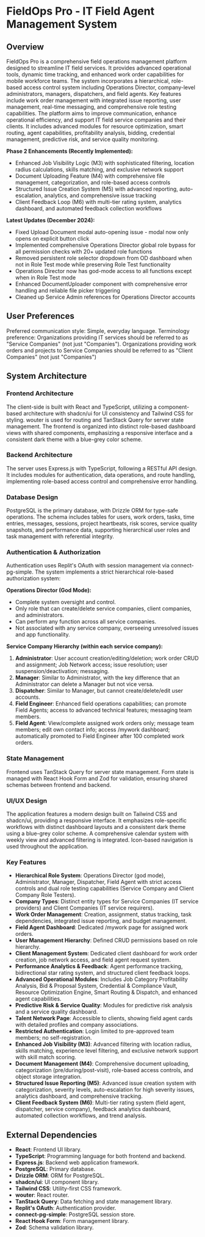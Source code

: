# FieldOps Pro - IT Field Agent Management System

## Overview
FieldOps Pro is a comprehensive field operations management platform designed to streamline IT field services. It provides advanced operational tools, dynamic time tracking, and enhanced work order capabilities for mobile workforce teams. The system incorporates a hierarchical, role-based access control system including Operations Director, company-level administrators, managers, dispatchers, and field agents. Key features include work order management with integrated issue reporting, user management, real-time messaging, and comprehensive role testing capabilities. The platform aims to improve communication, enhance operational efficiency, and support IT field service companies and their clients. It includes advanced modules for resource optimization, smart routing, agent capabilities, profitability analysis, bidding, credential management, predictive risk, and service quality monitoring.

**Phase 2 Enhancements (Recently Implemented):**
- Enhanced Job Visibility Logic (M3) with sophisticated filtering, location radius calculations, skills matching, and exclusive network support
- Document Uploading Feature (M4) with comprehensive file management, categorization, and role-based access controls
- Structured Issue Creation System (M5) with advanced reporting, auto-escalation, analytics, and comprehensive issue tracking
- Client Feedback Loop (M6) with multi-tier rating system, analytics dashboard, and automated feedback collection workflows

**Latest Updates (December 2024):**
- Fixed Upload Document modal auto-opening issue - modal now only opens on explicit button click
- Implemented comprehensive Operations Director global role bypass for all permission checks with 20+ updated role functions
- Removed persistent role selector dropdown from OD dashboard when not in Role Test mode while preserving Role Test functionality
- Operations Director now has god-mode access to all functions except when in Role Test mode
- Enhanced DocumentUploader component with comprehensive error handling and reliable file picker triggering
- Cleaned up Service Admin references for Operations Director accounts

## User Preferences
Preferred communication style: Simple, everyday language.
Terminology preference: Organizations providing IT services should be referred to as "Service Companies" (not just "Companies"). Organizations providing work orders and projects to Service Companies should be referred to as "Client Companies" (not just "Companies")

## System Architecture

### Frontend Architecture
The client-side is built with React and TypeScript, utilizing a component-based architecture with shadcn/ui for UI consistency and Tailwind CSS for styling. wouter is used for routing and TanStack Query for server state management. The frontend is organized into distinct role-based dashboard views with shared components, emphasizing a responsive interface and a consistent dark theme with a blue-grey color scheme.

### Backend Architecture
The server uses Express.js with TypeScript, following a RESTful API design. It includes modules for authentication, data operations, and route handling, implementing role-based access control and comprehensive error handling.

### Database Design
PostgreSQL is the primary database, with Drizzle ORM for type-safe operations. The schema includes tables for users, work orders, tasks, time entries, messages, sessions, project heartbeats, risk scores, service quality snapshots, and performance data, supporting hierarchical user roles and task management with referential integrity.

### Authentication & Authorization
Authentication uses Replit's OAuth with session management via connect-pg-simple. The system implements a strict hierarchical role-based authorization system:

**Operations Director (God Mode):**
- Complete system oversight and control.
- Only role that can create/delete service companies, client companies, and administrators.
- Can perform any function across all service companies.
- Not associated with any service company, overseeing unresolved issues and app functionality.

**Service Company Hierarchy (within each service company):**
1. **Administrator**: User account creation/editing/deletion; work order CRUD and assignment; Job Network access; issue resolution; user suspension/deactivation; messaging.
2. **Manager**: Similar to Administrator, with the key difference that an Administrator can delete a Manager but not vice versa.
3. **Dispatcher**: Similar to Manager, but cannot create/delete/edit user accounts.
4. **Field Engineer**: Enhanced field operations capabilities; can promote Field Agents; access to advanced technical features; messaging team members.
5. **Field Agent**: View/complete assigned work orders only; message team members; edit own contact info; access /mywork dashboard; automatically promoted to Field Engineer after 100 completed work orders.

### State Management
Frontend uses TanStack Query for server state management. Form state is managed with React Hook Form and Zod for validation, ensuring shared schemas between frontend and backend.

### UI/UX Design
The application features a modern design built on Tailwind CSS and shadcn/ui, providing a responsive interface. It emphasizes role-specific workflows with distinct dashboard layouts and a consistent dark theme using a blue-grey color scheme. A comprehensive calendar system with weekly view and advanced filtering is integrated. Icon-based navigation is used throughout the application.

### Key Features
- **Hierarchical Role System**: Operations Director (god mode), Administrator, Manager, Dispatcher, Field Agent with strict access controls and dual role testing capabilities (Service Company and Client Company Role Testers).
- **Company Types**: Distinct entity types for Service Companies (IT service providers) and Client Companies (IT service requirers).
- **Work Order Management**: Creation, assignment, status tracking, task dependencies, integrated issue reporting, and budget management.
- **Field Agent Dashboard**: Dedicated /mywork page for assigned work orders.
- **User Management Hierarchy**: Defined CRUD permissions based on role hierarchy.
- **Client Management System**: Dedicated client dashboard for work order creation, job network access, and field agent request system.
- **Performance Analytics & Feedback**: Agent performance tracking, bidirectional star rating system, and structured client feedback loops.
- **Advanced Operational Modules**: Includes Job Category Profitability Analysis, Bid & Proposal System, Credential & Compliance Vault, Resource Optimization Engine, Smart Routing & Dispatch, and enhanced agent capabilities.
- **Predictive Risk & Service Quality**: Modules for predictive risk analysis and a service quality dashboard.
- **Talent Network Page**: Accessible to clients, showing field agent cards with detailed profiles and company associations.
- **Restricted Authentication**: Login limited to pre-approved team members; no self-registration.
- **Enhanced Job Visibility (M3)**: Advanced filtering with location radius, skills matching, experience level filtering, and exclusive network support with skill match scoring.
- **Document Management (M4)**: Comprehensive document uploading, categorization (pre/during/post-visit), role-based access controls, and object storage integration.
- **Structured Issue Reporting (M5)**: Advanced issue creation system with categorization, severity levels, auto-escalation for high severity issues, analytics dashboard, and comprehensive tracking.
- **Client Feedback System (M6)**: Multi-tier rating system (field agent, dispatcher, service company), feedback analytics dashboard, automated collection workflows, and trend analysis.

## External Dependencies
- **React**: Frontend UI library.
- **TypeScript**: Programming language for both frontend and backend.
- **Express.js**: Backend web application framework.
- **PostgreSQL**: Primary database.
- **Drizzle ORM**: ORM for PostgreSQL.
- **shadcn/ui**: UI component library.
- **Tailwind CSS**: Utility-first CSS framework.
- **wouter**: React router.
- **TanStack Query**: Data fetching and state management library.
- **Replit's OAuth**: Authentication provider.
- **connect-pg-simple**: PostgreSQL session store.
- **React Hook Form**: Form management library.
- **Zod**: Schema validation library.